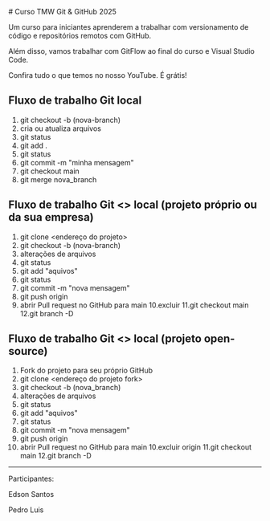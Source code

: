 \# Curso TMW Git \& GitHub 2025



Um curso para iniciantes aprenderem a trabalhar com versionamento de código e repositórios remotos com GitHub.



Além disso, vamos trabalhar com GitFlow ao final do curso e Visual Studio Code.



Confira tudo o que temos no nosso YouTube. É grátis!


## Fluxo de trabalho Git local

1. git checkout -b (nova-branch)
2. cria ou atualiza arquivos
3. git status
4. git add .
5. git status
6. git commit -m "minha mensagem"
7. git checkout main
8. git merge nova_branch

## Fluxo de trabalho Git <> local (projeto próprio ou da sua empresa)
1. git clone <endereço do projeto>
2. git checkout -b (nova-branch)
3. alterações de arquivos
4. git status
5. git add "aquivos"
6. git status
7. git commit -m "nova mensagem"
8. git push origin <nova branc>
9. abrir Pull request no GitHub para main
10.excluir <nova branch>
11.git checkout main
12.git branch -D <nova branch> 

## Fluxo de trabalho Git <> local (projeto open-source)
1. Fork do projeto para seu próprio GitHub
1. git clone <endereço do projeto fork>
2. git checkout -b (nova_branch)
3. alterações de arquivos
4. git status
5. git add "aquivos"
6. git status
7. git commit -m "nova mensagem"
8. git push origin <nova branch>
9. abrir Pull request no GitHub para main
10.excluir <nova branch> origin
11.git checkout main
 12.git branch -D <nova branch>


 


---------------



Participantes:


Edson Santos

Pedro Luis

